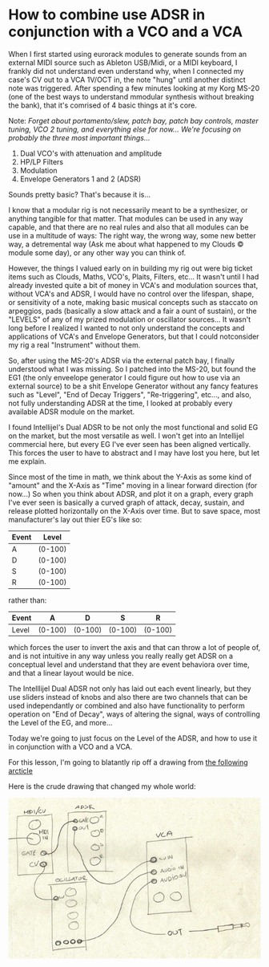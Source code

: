 # How to combine use ADSR in conjunction with a VCO and a VCA

When I first started using eurorack modules to generate sounds from an external MIDI source such as
Ableton USB/Midi, or a MIDI keyboard, I frankly did not understand even understand why, when I connected
my case's CV out to a VCA 1V/OCT in, the note "hung" until another distinct note was triggered. After
spending a few minutes looking at my Korg MS-20 (one of the best ways to understand mmodular synthesis
without breaking the bank), that it's comrised of 4 basic things at it's core.

Note: _Forget about portamento/slew, patch bay, patch bay controls, master tuning, VCO 2 tuning, and
everything else for now... We're focusing on probably the three most important things..._

1. Dual VCO's with attenuation and amplitude
2. HP/LP Filters
3. Modulation
4. Envelope Generators 1 and 2 (ADSR)

Sounds pretty basic? That's because it is...

I know that a modular rig is not necessarily meant to be a synthesizer, or anything tangible for that
matter. That modules can be used in any way capable, and that there are no real rules and also that all modules
can be use in a multitude of ways: The right way, the wrong way, some new better
way, a detremental way (Ask me about what happened to my Clouds &copy; module some day), or any other way you
can think of.

However, the things I valued early on in building my rig out were big ticket items such as Clouds,
Maths, VCO's, Plaits, Filters, etc... It wasn't until I had already invested quite a bit of money in VCA's and
modulation sources that, without VCA's and ADSR, I would have no control over the lifespan, shape, or sensitivity
of a note, making basic musical concepts such as staccato on arpeggios, pads (basically a slow attack and a
fair a ount of sustain), or the "LEVELS" of any of my prized modulation or oscillator sources... It wasn't long
before I realized I wanted to not only understand the concepts and applications of VCA's and Envelope Generators,
but that I could notconsider my rig a real "Instrument" without them.

So, after using the MS-20's ADSR via the external patch bay, I finally understood what I was missing. So I patched into the MS-20, but found
the EG1 (the only enveelope generator I could figure out how to use via an external source) to be a shit Envelope Generator without any
fancy features such as "Level", "End of Decay Triggers", "Re-triggering", etc..., and also, not fully understanding ADSR at the time,
I looked at probably every available ADSR module on the market.

I found Intellijel's Dual ADSR to be not only the most functional and solid EG on the market, but the most versatile as well.
I won't get into an Intellijel commercial here, but every EG I've ever seen has been aligned vertically. This forces the user to have to abstract
and I may have lost you here, but let me explain.

Since most of the time in math, we think about the Y-Axis as some kind of "amount" and the X-Axis as "Time" moving in a linear forward direction (for now...)
So when you think about ADSR, and plot it on a graph, every graph I've ever seen is basically a curved graph of attack, decay, sustain, and release plotted
horizontally on the X-Axis over time. But to save space, most manufacturer's lay out thier EG's like so:

| Event | Level   |
| ----- | ------- |
| A     | (0-100) |
| D     | (0-100) |
| S     | (0-100) |
| R     | (0-100) |

rather than:

| Event | A       | D       | S       | R       |
| ----- | ------- | ------- | ------- | ------- |
| Level | (0-100) | (0-100) | (0-100) | (0-100) |

which forces the user to invert the axis and that can throw a lot of people of, and is not intuitive in any way unless you really really get
ADSR on a conceptual level and understand that they are event behaviora over time, and that a linear layout would be nice.

The Intelllijel Dual ADSR not only has laid out each event linearly, but they use sliders instead of knobs and also there are two channels
that can be used independantly or combined and also have functionality to perform operation on "End of Decay", ways of altering the signal,
ways of controlling the Level of the EG, and more...

Today we're going to just focus on the Level of the ADSR, and how to use it in conjunction with a VCO and a VCA.

For this lesson, I'm going to blatantly rip off a drawing from
[the following arcticle](https://jaus.co/house-techno-music-magazine/how-to-connect-oscillator-vca-adsr/)

Here is the crude drawing that changed my whole world:

![image](./VCO_VCA_ADSR.png)
